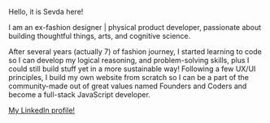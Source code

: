 Hello, it is Sevda here!

I am an ex-fashion designer | physical product developer, passionate about building thoughtful things, arts, and cognitive science.

After several years (actually 7) of fashion journey, I started learning to code so I can develop my logical reasoning, and 
problem-solving skills, plus I could still build stuff yet in a more sustainable way! Following a few UX/UI principles, 
I build my own website from scratch so I can be a part of the community-made out of great values named Founders and Coders 
and become a full-stack JavaScript developer. 

[My LinkedIn profile!](https://www.linkedin.com/in/sshukrieva/)
